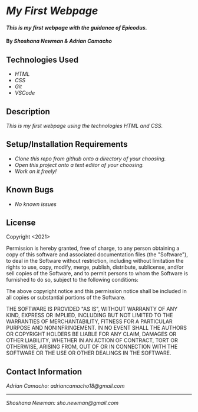 # _My First Webpage_

#### _This is my first webpage with the guidance of Epicodus._

#### By _**Shoshana Newman & Adrian Camacho**_

## Technologies Used

* _HTML_
* _CSS_
* _Git_
* _VSCode_

## Description

_This is my first webpage using the technologies HTML and CSS._

## Setup/Installation Requirements

* _Clone this repo from github onto a directory of your choosing._
* _Open this project onto a text editor of your choosing._
* _Work on it freely!_


## Known Bugs

* _No known issues_

## License

Copyright <2021> <Shoshana Newman> <Adrian Camacho>

Permission is hereby granted, free of charge, to any person obtaining a copy of this software and associated documentation files (the "Software"), to deal in the Software without restriction, including without limitation the rights to use, copy, modify, merge, publish, distribute, sublicense, and/or sell copies of the Software, and to permit persons to whom the Software is furnished to do so, subject to the following conditions:

The above copyright notice and this permission notice shall be included in all copies or substantial portions of the Software.

THE SOFTWARE IS PROVIDED "AS IS", WITHOUT WARRANTY OF ANY KIND, EXPRESS OR IMPLIED, INCLUDING BUT NOT LIMITED TO THE WARRANTIES OF MERCHANTABILITY, FITNESS FOR A PARTICULAR PURPOSE AND NONINFRINGEMENT. IN NO EVENT SHALL THE AUTHORS OR COPYRIGHT HOLDERS BE LIABLE FOR ANY CLAIM, DAMAGES OR OTHER LIABILITY, WHETHER IN AN ACTION OF CONTRACT, TORT OR OTHERWISE, ARISING FROM, OUT OF OR IN CONNECTION WITH THE SOFTWARE OR THE USE OR OTHER DEALINGS IN THE SOFTWARE.



## Contact Information

_Adrian Camacho: adriancamacho18@gmail.com_

---
_Shoshana Newman: sho.newman@gmail.com_